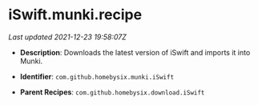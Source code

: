# iSwift.munki.recipe

_Last updated 2021-12-23 19:58:07Z_

- **Description**: Downloads the latest version of iSwift and imports it into Munki.

- **Identifier**: `com.github.homebysix.munki.iSwift`

- **Parent Recipes**: `com.github.homebysix.download.iSwift`